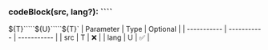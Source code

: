### codeBlock(src, lang?): \`\`\`\`

\$\{T}\`\`\`\`\`\$\{U}\`\`\`\`\`\$\{T}\`
| Parameter | Type | Optional |
| ----------- | ----------- | ----------- |
| src | T | ❌ |
| lang | U | ✅ |

